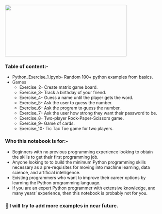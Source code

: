 
<img 
src = "https://cdn.clipart.email/75b18e140c5c4db346a3adcc12f06aa5_python-logo-png-transparent-python-logopng-images-pluspng_1024-500.png" width = "400" height ="170"/>


### Table of content:-
- Python_Exercise_1.ipynb- Random 100+ python examples from basics.
- Games
  - Exercise_2- Create matrix game board.
  - Exercise_3- Track a birthday of your friend.
  - Exercise_4- Guess a name until the player gets the word.
  - Exercise_5- Ask the user to guess the number.
  - Exercise_6- Ask the program to guess the number.
  - Exercise_7- Ask the user how strong they want their password to be.
  - Exercise_8- Two-player Rock-Paper-Scissors game.
  - Exercise_9- Game of  cards.
  - Exercise_10- Tic Tac Toe game for two players.

### Who this notebook is for:-
- Beginners with no previous programming experience looking to obtain the skills to get their first programming job.
- Anyone looking to to build the minimum Python programming skills necessary as a pre-requisites for moving into machine learning, data science, and artificial intelligence.
- Existing programmers who want to improve their career options by learning the Python programming language.
- If you are an expert Python programmer with extensive knowledge, and many years’ experience, then this notebook is probably not for you.

### 🔭 I will try to add more examples in near future. 
